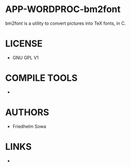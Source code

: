 APP-WORDPROC-bm2font
====================

bm2font is a utility to convert pictures into TeX fonts, in C.

LICENSE
===============
* GNU GPL V1

COMPILE TOOLS
===============
* 

AUTHORS
===============
* Friedhelm Sowa

LINKS
===============
* 

